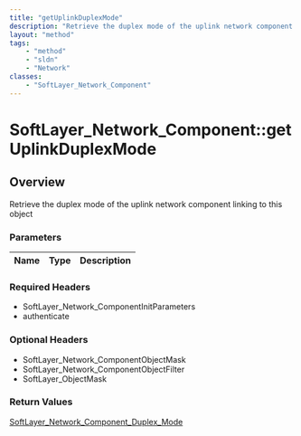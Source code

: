 ```yaml
---
title: "getUplinkDuplexMode"
description: "Retrieve the duplex mode of the uplink network component linking to this object"
layout: "method"
tags:
    - "method"
    - "sldn"
    - "Network"
classes:
    - "SoftLayer_Network_Component"
---
```

# SoftLayer_Network_Component::getUplinkDuplexMode
## Overview 
Retrieve the duplex mode of the uplink network component linking to this object

### Parameters 
|Name | Type | Description |
| --- | --- | --- |


### Required Headers
* SoftLayer_Network_ComponentInitParameters
* authenticate

### Optional Headers
* SoftLayer_Network_ComponentObjectMask
* SoftLayer_Network_ComponentObjectFilter
* SoftLayer_ObjectMask

### Return Values
<a href='/reference/datatypes/SoftLayer_Network_Component_Duplex_Mode'>SoftLayer_Network_Component_Duplex_Mode </a>


